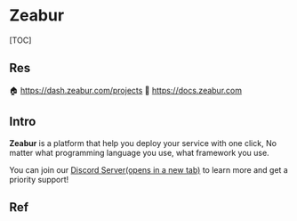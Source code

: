# Zeabur

[TOC]



## Res
🏠 https://dash.zeabur.com/projects
📂 https://docs.zeabur.com



## Intro
**Zeabur** is a platform that help you deploy your service with one click, No matter what programming language you use, what framework you use.

You can join our [Discord Server(opens in a new tab)](https://discord.gg/DrdGCvXEyY) to learn more and get a priority support!



## Ref

